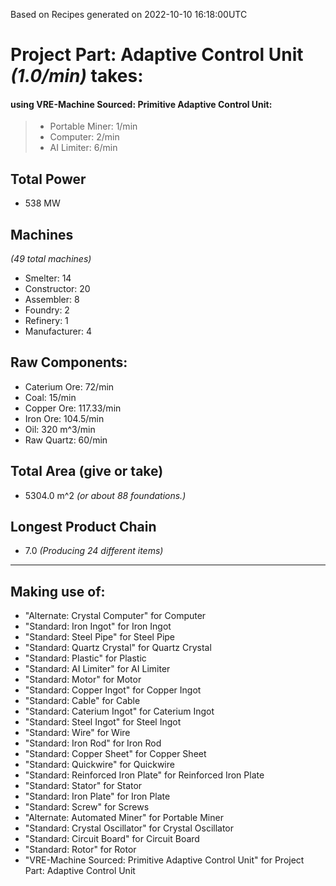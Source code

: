 Based on Recipes generated on 2022-10-10 16:18:00UTC
# Project Part: Adaptive Control Unit *(1.0/min)* takes:
#### using VRE-Machine Sourced: Primitive Adaptive Control Unit:
> *  Portable Miner: 1/min
> *  Computer: 2/min
> *  AI Limiter: 6/min


## Total Power
*  538 MW

## Machines
*(49 total machines)*
* Smelter: 14
* Constructor: 20
* Assembler: 8
* Foundry: 2
* Refinery: 1
* Manufacturer: 4

## Raw Components:
* Caterium Ore: 72/min
* Coal: 15/min
* Copper Ore: 117.33/min
* Iron Ore: 104.5/min
* Oil: 320 m^3/min
* Raw Quartz: 60/min

## Total Area (give or take)
*  5304.0 m^2
*(or about 88 foundations.)*

## Longest Product Chain
*  7.0
*(Producing 24 different items)*

------

## Making use of:
* "Alternate: Crystal Computer" for Computer
* "Standard: Iron Ingot" for Iron Ingot
* "Standard: Steel Pipe" for Steel Pipe
* "Standard: Quartz Crystal" for Quartz Crystal
* "Standard: Plastic" for Plastic
* "Standard: AI Limiter" for AI Limiter
* "Standard: Motor" for Motor
* "Standard: Copper Ingot" for Copper Ingot
* "Standard: Cable" for Cable
* "Standard: Caterium Ingot" for Caterium Ingot
* "Standard: Steel Ingot" for Steel Ingot
* "Standard: Wire" for Wire
* "Standard: Iron Rod" for Iron Rod
* "Standard: Copper Sheet" for Copper Sheet
* "Standard: Quickwire" for Quickwire
* "Standard: Reinforced Iron Plate" for Reinforced Iron Plate
* "Standard: Stator" for Stator
* "Standard: Iron Plate" for Iron Plate
* "Standard: Screw" for Screws
* "Alternate: Automated Miner" for Portable Miner
* "Standard: Crystal Oscillator" for Crystal Oscillator
* "Standard: Circuit Board" for Circuit Board
* "Standard: Rotor" for Rotor
* "VRE-Machine Sourced: Primitive Adaptive Control Unit" for Project Part: Adaptive Control Unit